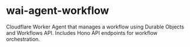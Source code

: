 # wai-agent-workflow
Cloudflare Worker Agent that manages a workflow using Durable Objects and Workflows API. Includes Hono API endpoints for workflow orchestration.
